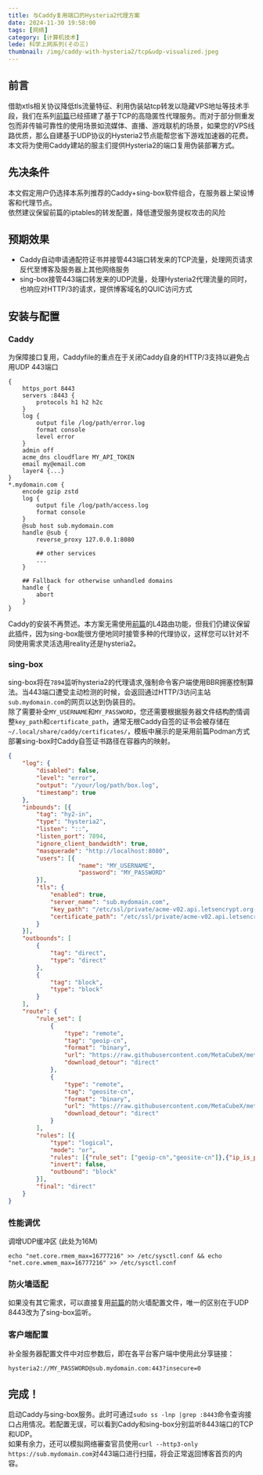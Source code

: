 ```yaml
---
title: 与Caddy复用端口的Hysteria2代理方案
date: 2024-11-30 19:58:00
tags: [网络]
category: [计算机技术]
lede: 科学上网系列(その三)
thumbnail: /img/caddy-with-hysteria2/tcp&udp-visualized.jpeg
---
```

## 前言
借助xtls相关协议降低tls流量特征、利用伪装站tcp转发以隐藏VPS地址等技术手段，我们在系列[前篇](https://di-gigen.github.io/2024/11/21/caddy-sni-with-reality/)已经搭建了基于TCP的高隐匿性代理服务。而对于部分侧重发包而非传输可靠性的使用场景如流媒体、直播、游戏联机的场景，如果您的VPS线路优质，那么自建基于UDP协议的Hysteria2节点能帮您省下游戏加速器的花费。本文将为使用Caddy建站的服主们提供Hysteria2的端口复用伪装部署方式。  

## 先决条件 
本文假定用户仍选择本系列推荐的Caddy+sing-box软件组合，在服务器上架设博客和代理节点。  
依然建议保留前篇的iptables的转发配置，降低遭受服务提权攻击的风险  

## 预期效果
* Caddy自动申请通配符证书并接管443端口转发来的TCP流量，处理网页请求反代至博客及服务器上其他网络服务  
* sing-box接管443端口转发来的UDP流量，处理Hysteria2代理流量的同时，也响应对HTTP/3的请求，提供博客域名的QUIC访问方式  

## 安装与配置
### Caddy
为保障接口复用，Caddyfile的重点在于关闭Caddy自身的HTTP/3支持以避免占用UDP 443端口  
```
{
    https_port 8443
    servers :8443 {
        protocols h1 h2 h2c
    }
    log {
        output file /log/path/error.log
        format console
        level error
    }
    admin off
    acme_dns cloudflare MY_API_TOKEN
    email my@email.com
    layer4 {...}
}
*.mydomain.com {
    encode gzip zstd
    log {
        output file /log/path/access.log
        format console
    }
    @sub host sub.mydomain.com
    handle @sub {
        reverse_proxy 127.0.0.1:8080

        ## other services
        ...
    }
    
    ## Fallback for otherwise unhandled domains
    handle {
        abort
    }
}
```
Caddy的安装不再赘述。本方案无需使用[前篇](https://di-gigen.github.io/2024/11/21/caddy-sni-with-reality/)的L4路由功能，但我们仍建议保留此插件，因为sing-box能很方便地同时接管多种的代理协议，这样您可以针对不同使用需求灵活选用reality还是hysteria2。  

### sing-box
sing-box将在`7894`监听hysteria2的代理请求,强制命令客户端使用BBR拥塞控制算法。当443端口遭受主动检测的时候，会返回通过HTTP/3访问主站`sub.mydomain.com`的网页以达到伪装目的。  
除了需要补全`MY_USERNAME`和`MY_PASSWORD`，您还需要根据服务器文件结构酌情调整`key_path`和`certificate_path`，通常无根Caddy自签的证书会被存储在`~/.local/share/caddy/certificates/`，模板中展示的是采用前篇Podman方式部署sing-box时Caddy自签证书路径在容器内的映射。  
```json
{
    "log": {
        "disabled": false,
        "level": "error",
        "output": "/your/log/path/box.log",
        "timestamp": true
    },
    "inbounds": [{
        "tag": "hy2-in",
        "type": "hysteria2",
        "listen": "::",
        "listen_port": 7894,
        "ignore_client_bandwidth": true,
        "masquerade": "http://localhost:8080",
        "users": [{
                    "name": "MY_USERNAME",
                    "password": "MY_PASSWORD"
        }],
        "tls": {
            "enabled": true,
            "server_name": "sub.mydomain.com",
            "key_path": "/etc/ssl/private/acme-v02.api.letsencrypt.org-directory/wildcard_.mydomain.com/wildcard_.mydomain.com.key",
            "certificate_path": "/etc/ssl/private/acme-v02.api.letsencrypt.org-directory/wildcard_.mydomain.com/wildcard_.mydomain.com.crt"
        }
    }],
    "outbounds": [
        {
            "tag": "direct",
            "type": "direct"
        },
        {
            "tag": "block",
            "type": "block"
        }
    ],
    "route": {
        "rule_set": [
            {
                "type": "remote",
                "tag": "geoip-cn",
                "format": "binary",
                "url": "https://raw.githubusercontent.com/MetaCubeX/meta-rules-dat/sing/geo/geoip/cn.srs",
                "download_detour": "direct"
            },
            {
                "type": "remote",
                "tag": "geosite-cn",
                "format": "binary",
                "url": "https://raw.githubusercontent.com/MetaCubeX/meta-rules-dat/sing/geo/geosite/cn.srs",
                "download_detour": "direct"
            }
        ],
        "rules": [{
            "type": "logical",
            "mode": "or",
            "rules": [{"rule_set": ["geoip-cn","geosite-cn"]},{"ip_is_private": true},{"protocol": ["bittorrent"]}],
            "invert": false,
            "outbound": "block"
        }],
        "final": "direct"
    }
}
```
### 性能调优
调增UDP缓冲区 (此处为16M)  
```shell
echo "net.core.rmem_max=16777216" >> /etc/sysctl.conf && echo "net.core.wmem_max=16777216" >> /etc/sysctl.conf
```

### 防火墙适配
如果没有其它需求，可以直接复用[前篇](https://di-gigen.github.io/2024/11/21/caddy-sni-with-reality/)的防火墙配置文件，唯一的区别在于UDP 8443改为了sing-box监听。  

### 客户端配置
补全服务器配置文件中对应参数后，即在各平台客户端中使用此分享链接：  
```
hysteria2://MY_PASSWORD@sub.mydomain.com:443?insecure=0
```

## 完成！
启动Caddy与sing-box服务。此时可通过`sudo ss -lnp |grep :8443`命令查询接口占用情况。若配置无误，可以看到Caddy和sing-box分别监听8443端口的TCP和UDP。  
如果有余力，还可以模拟网络審查官员使用`curl --http3-only https://sub.mydomain.com`对443端口进行扫描，将会正常返回博客首页的内容。  
